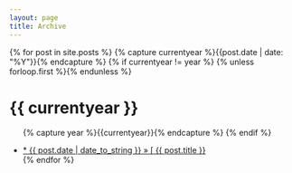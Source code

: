 ```yaml
---
layout: page
title: Archive
---
```

{% for post in site.posts %}
  {% capture currentyear %}{{post.date | date: "%Y"}}{% endcapture %}
  {% if currentyear != year %}
    {% unless forloop.first %}</ul>{% endunless %}
    <h1>{{ currentyear }}</h1>
    <ul>
    {% capture year %}{{currentyear}}{% endcapture %}
  {% endif %}
  <li><a href="{{ site.baseurl }}{{ post.url }}">* {{ post.date | date_to_string }} &raquo; [ {{ post.title }}</a></li>
{% endfor %}
